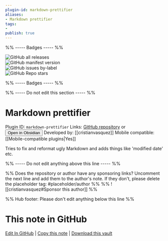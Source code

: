 ```yaml
---
plugin-id: markdown-prettifier
aliases:
- Markdown prettifier
tags: 
- 
publish: true
---
```


%% ----- Badges ----- %%

![GitHub all releases](https://img.shields.io/github/downloads/cristianvasquez/obsidian-prettify/total?color=573E7A&logo=github&style=for-the-badge)   
![GitHub manifest version](https://img.shields.io/github/manifest-json/v/cristianvasquez/obsidian-prettify?color=573E7A&logo=github&style=for-the-badge)   
![GitHub issues by-label](https://img.shields.io/github/issues/cristianvasquez/obsidian-prettify/help%20wanted?color=573E7A&logo=github&style=for-the-badge)   
![GitHub Repo stars](https://img.shields.io/github/stars/cristianvasquez/obsidian-prettify?color=573E7A&logo=github&style=for-the-badge)

%% ----- Badges ----- %%

%% ----- Do not edit this section ----- %%

# Markdown prettifier

Plugin ID: `markdown-prettifier`
Links: [GitHub repository](https://github.com/cristianvasquez/obsidian-prettify) or [<button id=HH>Open in Obsidian</button>](obsidian://show-plugin?id=markdown-prettifier)
Developed by: [[cristianvasquez]]
Mobile compatible: [[Mobile-compatible plugins|Yes]]

Tries to fix and reformat ugly Markdown and adds things like 'modified date' etc.

%% ----- Do not edit anything above this line ----- %% 

%% Does the repository or author have any sponsoring links? Uncomment the next line and add them to the author's note. If they don't, please delete the placeholder tag: #placeholder/author %%
%% ![[cristianvasquez#Sponsor this author]] %%

%% Hub footer: Please don't edit anything below this line %%

# This note in GitHub

<span class="git-footer">[Edit In GitHub](https://github.dev/obsidian-community/obsidian-hub/blob/main/02%20-%20Community%20Expansions/02.05%20All%20Community%20Expansions/Plugins/markdown-prettifier.md "git-hub-edit-note") | [Copy this note](https://raw.githubusercontent.com/obsidian-community/obsidian-hub/main/02%20-%20Community%20Expansions/02.05%20All%20Community%20Expansions/Plugins/markdown-prettifier.md "git-hub-copy-note") | [Download this vault](https://github.com/obsidian-community/obsidian-hub/archive/refs/heads/main.zip "git-hub-download-vault") </span>
